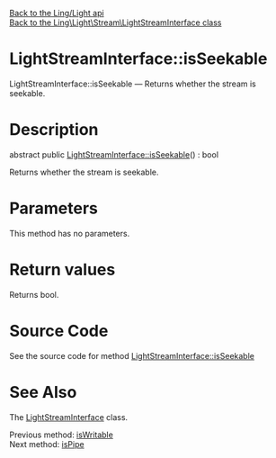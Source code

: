 [Back to the Ling/Light api](https://github.com/lingtalfi/Light/blob/master/doc/api/Ling/Light.md)<br>
[Back to the Ling\Light\Stream\LightStreamInterface class](https://github.com/lingtalfi/Light/blob/master/doc/api/Ling/Light/Stream/LightStreamInterface.md)


LightStreamInterface::isSeekable
================



LightStreamInterface::isSeekable — Returns whether the stream is seekable.




Description
================


abstract public [LightStreamInterface::isSeekable](https://github.com/lingtalfi/Light/blob/master/doc/api/Ling/Light/Stream/LightStreamInterface/isSeekable.md)() : bool




Returns whether the stream is seekable.




Parameters
================

This method has no parameters.


Return values
================

Returns bool.








Source Code
===========
See the source code for method [LightStreamInterface::isSeekable](https://github.com/lingtalfi/Light/blob/master/Stream/LightStreamInterface.php#L189-L189)


See Also
================

The [LightStreamInterface](https://github.com/lingtalfi/Light/blob/master/doc/api/Ling/Light/Stream/LightStreamInterface.md) class.

Previous method: [isWritable](https://github.com/lingtalfi/Light/blob/master/doc/api/Ling/Light/Stream/LightStreamInterface/isWritable.md)<br>Next method: [isPipe](https://github.com/lingtalfi/Light/blob/master/doc/api/Ling/Light/Stream/LightStreamInterface/isPipe.md)<br>

